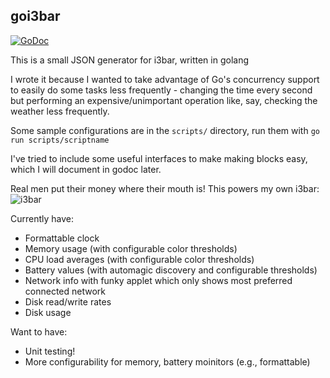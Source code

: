## goi3bar

[![GoDoc](https://godoc.org/github.com/denbeigh2000/goi3bar?status.svg)](http://godoc.org/github.com/denbeigh2000/goi3bar)

This is a small JSON generator for i3bar, written in golang

I wrote it because I wanted to take advantage of Go's concurrency support to
easily do some tasks less frequently - changing the time every second but
performing an expensive/unimportant operation like, say, checking the weather
less frequently.

Some sample configurations are in the `scripts/` directory, run them with `go run
scripts/scriptname`

I've tried to include some useful interfaces to make making blocks easy, which
I will document in godoc later.

Real men put their money where their mouth is! This powers my own i3bar:
![i3bar](https://i.imgur.com/iewiNim.png)

Currently have:
 - Formattable clock
 - Memory usage (with configurable color thresholds)
 - CPU load averages (with configurable color thresholds)
 - Battery values (with automagic discovery and configurable thresholds)
 - Network info with funky applet which only shows most preferred connected network
 - Disk read/write rates
 - Disk usage

Want to have:
 - Unit testing!
 - More configurability for memory, battery moinitors (e.g., formattable)
